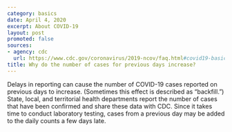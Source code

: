 ```yaml
---
category: basics
date: April 4, 2020
excerpt: About COVID-19
layout: post
promoted: false
sources:
- agency: cdc
  url: https://www.cdc.gov/coronavirus/2019-ncov/faq.html#covid19-basics
title: Why do the number of cases for previous days increase?
---
```


Delays in reporting can cause the number of COVID-19 cases reported on previous days to increase. (Sometimes this effect is described as “backfill.”) State, local, and territorial health departments report the number of cases that have been confirmed and share these data with CDC. Since it takes time to conduct laboratory testing, cases from a previous day may be added to the daily counts a few days late.